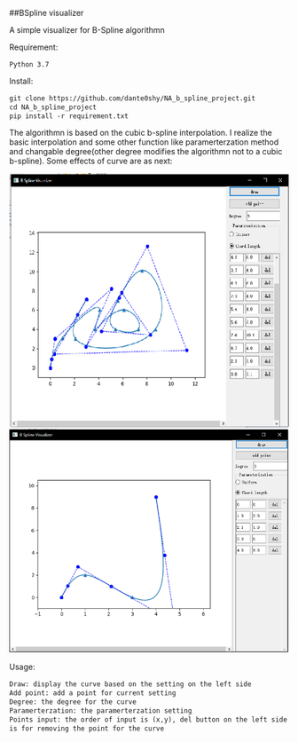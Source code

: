 ##BSpline visualizer

A simple visualizer for B-Spline algorithmn

Requirement:

    Python 3.7

Install:

    git clone https://github.com/dante0shy/NA_b_spline_project.git
    cd NA_b_spline_project
    pip install -r requirement.txt

The algorithmn is based on the cubic b-spline interpolation.
I realize the basic interpolation and some other function like paramerterzation method and changable degree(other degree modifies the algorithmn not to a cubic b-spline).
Some effects of curve are as next:

![image](https://github.com/dante0shy/NA_b_spline_project/raw/master/extras/10p1.png)
![image](https://github.com/dante0shy/NA_b_spline_project/raw/master/extras/5p1.png)

Usage:

    Draw: display the curve based on the setting on the left side
    Add point: add a point for current setting
    Degree: the degree for the curve
    Paramerterzation: the paramerterzation setting
    Points input: the order of input is (x,y), del button on the left side is for removing the point for the curve
